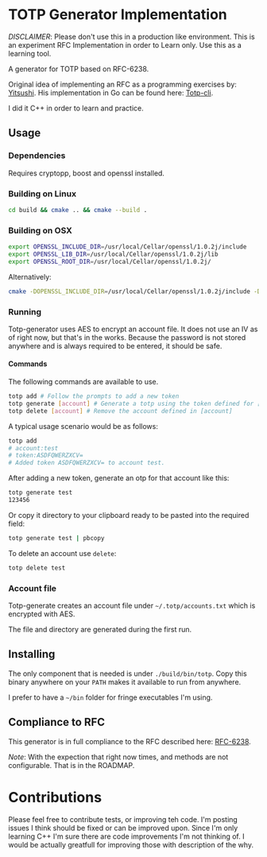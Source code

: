 # TOTP Generator Implementation

*DISCLAIMER*: Please don't use this in a production like environment. This is an experiment RFC Implementation in order to Learn
only. Use this as a learning tool.

A generator for TOTP based on RFC-6238.

Original idea of implementing an RFC as a programming exercises by: [Yitsushi](https://github.com/Yitsushi).
His implementation in Go can be found here: [Totp-cli](https://github.com/Yitsushi/totp-cli/).

I did it C++ in order to learn and practice.

## Usage

### Dependencies

Requires cryptopp, boost and openssl installed.

### Building on Linux

```bash
cd build && cmake .. && cmake --build .
```

### Building on OSX

```bash
export OPENSSL_INCLUDE_DIR=/usr/local/Cellar/openssl/1.0.2j/include
export OPENSSL_LIB_DIR=/usr/local/Cellar/openssl/1.0.2j/lib
export OPENSSL_ROOT_DIR=/usr/local/Cellar/openssl/1.0.2j/
```
Alternatively:

```bash
cmake -DOPENSSL_INCLUDE_DIR=/usr/local/Cellar/openssl/1.0.2j/include -DOPENSSL_ROOT_DIR=/usr/local/Cellar/openssl/1.0.2j/ ..
```

### Running

Totp-generator uses AES to encrypt an account file. It does not use an IV as of right now, but that's in the works.
Because the password is not stored anywhere and is always required to be entered, it should be safe.

#### Commands

The following commands are available to use.

```bash
totp add # Follow the prompts to add a new token
totp generate [account] # Generate a totp using the token defined for [account]
totp delete [account] # Remove the account defined in [account]
```

A typical usage scenario would be as follows:

```bash
totp add
# account:test
# token:ASDFQWERZXCV=
# Added token ASDFQWERZXCV= to account test.
```

After adding a new token, generate an otp for that account like this:

```bash
totp generate test
123456
```

Or copy it directory to your clipboard ready to be pasted into the required field:

```bash
totp generate test | pbcopy
```

To delete an account use `delete`:

```bash
totp delete test
```

### Account file

Totp-generate creates an account file under `~/.totp/accounts.txt` which is encrypted with AES.

The file and directory are generated during the first run.

## Installing

The only component that is needed is under `./build/bin/totp`. Copy this binary anywhere on your
`PATH` makes it available to run from anywhere.

I prefer to have a `~/bin` folder for fringe executables I'm using.

## Compliance to RFC

This generator is in full compliance to the RFC described here: [RFC-6238](https://tools.ietf.org/html/rfc6238).

*Note*: With the expection that right now times, and methods are not configurable. That is in the ROADMAP.

# Contributions

Please feel free to contribute tests, or improving teh code. I'm posting issues I think should
be fixed or can be improved upon. Since I'm only learning C++ I'm sure there are code improvements
I'm not thinking of. I would be actually greatfull for improving those with description of the why.
